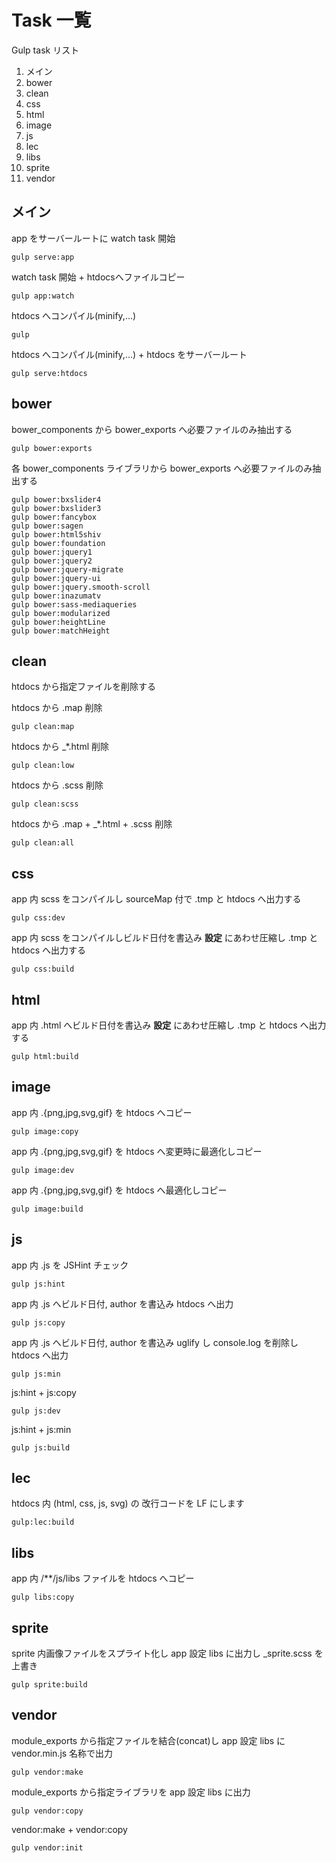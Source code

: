 # Task 一覧

Gulp task リスト

1. メイン
1. bower
1. clean
1. css
1. html
1. image
1. js
1. lec
1. libs
1. sprite
1. vendor

## メイン

app をサーバールートに watch task 開始

    gulp serve:app
    
    
watch task 開始 + htdocsへファイルコピー

    gulp app:watch
    
    
htdocs へコンパイル(minify,...)

    gulp
     
htdocs へコンパイル(minify,...) + htdocs をサーバールート

    gulp serve:htdocs
    

## bower

bower_components から bower_exports へ必要ファイルのみ抽出する

    gulp bower:exports
    
各 bower_components ライブラリから bower_exports へ必要ファイルのみ抽出する

    gulp bower:bxslider4
    gulp bower:bxslider3
    gulp bower:fancybox
    gulp bower:sagen
    gulp bower:html5shiv
    gulp bower:foundation
    gulp bower:jquery1
    gulp bower:jquery2
    gulp bower:jquery-migrate
    gulp bower:jquery-ui
    gulp bower:jquery.smooth-scroll
    gulp bower:inazumatv
    gulp bower:sass-mediaqueries
    gulp bower:modularized
    gulp bower:heightLine
    gulp bower:matchHeight
    

## clean

htdocs から指定ファイルを削除する

htdocs から .map 削除

    gulp clean:map
    
htdocs から _*.html 削除

    gulp clean:low
    
htdocs から .scss 削除

    gulp clean:scss
    
htdocs から .map + _*.html + .scss 削除
 
    gulp clean:all
    
## css

app 内 scss をコンパイルし sourceMap 付で .tmp と htdocs へ出力する

    gulp css:dev
    
app 内 scss をコンパイルしビルド日付を書込み **設定** にあわせ圧縮し .tmp と htdocs へ出力する

    gulp css:build
    
## html

app 内 .html へビルド日付を書込み **設定** にあわせ圧縮し .tmp と htdocs へ出力する

    gulp html:build
    
## image

app 内 .{png,jpg,svg,gif} を htdocs へコピー

    gulp image:copy
    

app 内 .{png,jpg,svg,gif} を htdocs へ変更時に最適化しコピー

    gulp image:dev


app 内 .{png,jpg,svg,gif} を htdocs へ最適化しコピー

    gulp image:build
    
## js

app 内 .js を JSHint チェック

    gulp js:hint
    
app 内 .js へビルド日付, author を書込み htdocs へ出力
 
    gulp js:copy
    
    
app 内 .js へビルド日付, author を書込み uglify し console.log を削除し htdocs へ出力

    gulp js:min

js:hint + js:copy

    gulp js:dev
    

js:hint + js:min

    gulp js:build
    
## lec

htdocs 内 (html, css, js, svg) の 改行コードを LF にします

    gulp:lec:build
    
## libs
    
app 内 /**/js/libs ファイルを htdocs へコピー

    gulp libs:copy
    
## sprite

sprite 内画像ファイルをスプライト化し app 設定 libs に出力し _sprite.scss を上書き

    gulp sprite:build
    
## vendor

module_exports から指定ファイルを結合(concat)し app 設定 libs に vendor.min.js 名称で出力

    gulp vendor:make
    

module_exports から指定ライブラリを app 設定 libs に出力


    gulp vendor:copy
    
vendor:make + vendor:copy


    gulp vendor:init
    
    
